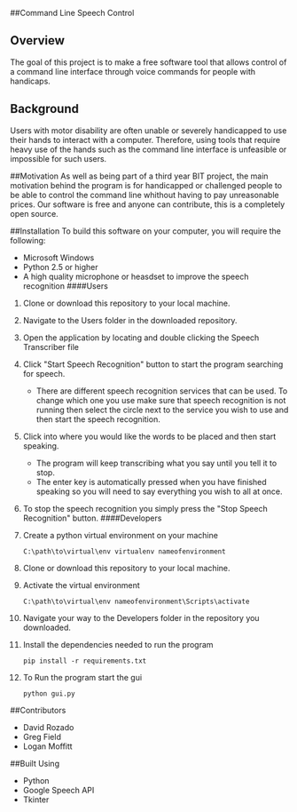 ##Command Line Speech Control

## Overview 
The goal of this project is to make a free software tool that allows control of a command line interface through voice commands for people with handicaps.

## Background
Users with motor disability are often unable or severely handicapped to use their hands to interact with a computer. Therefore, using tools that require heavy use of the hands such as the command line interface is unfeasible or impossible for such users. 

##Motivation 
As well as being part of a third year BIT project, the main motivation behind the program is for handicapped or challenged people to be able to control the command line whithout having to pay unreasonable prices. Our software is free and anyone can contribute, this is a completely open source.

##Installation
To build this software on your computer, you will require the following: 
- Microsoft Windows
- Python 2.5 or higher 
- A high quality microphone or heasdset to improve the speech recognition 
####Users
1. Clone or download this repository to your local machine.
2. Navigate to the Users folder in the downloaded repository.
3. Open the application by locating and double clicking the Speech Transcriber file
4. Click "Start Speech Recognition" button to start the program searching for speech.
	* There are different speech recognition services that can be used. To change which one you use make sure that speech recognition is not running then select the circle next to the service you wish to use and then start the speech recognition.
5. Click into where you would like the words to be placed and then start speaking.
	* The program will keep transcribing what you say until you tell it to stop.
	* The enter key is automatically pressed when you have finished speaking so you will need to say everything you wish to all at once.
6. To stop the speech recognition you simply press the "Stop Speech Recognition" button. 
####Developers
1. Create a python virtual environment on your machine

	```
	C:\path\to\virtual\env virtualenv nameofenvironment
	```
2. Clone or download this repository to your local machine.
3. Activate the virtual environment

	```
	C:\path\to\virtual\env nameofenvironment\Scripts\activate
	```
4. Navigate your way to the Developers folder in the repository you downloaded.
5. Install the dependencies needed to run the program

	```
	pip install -r requirements.txt
	```
6. To Run the program start the gui
	
	```
	python gui.py
	```

##Contributors
- David Rozado 
- Greg Field
- Logan Moffitt

##Built Using 
- Python
- Google Speech API
- Tkinter 

